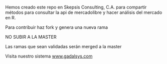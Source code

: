 Hemos creado este repo en Skepsis Consulting, C.A. para compartir métodos para consultar la api de mercadolibre
y hacer análisis del mercado en R.

Para contribuir haz fork y genera una nueva rama

NO SUBIR A LA MASTER

Las ramas que sean validadas serán merged a la master

Visita nuestro sistema www.gadalsys.com 
